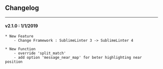 ## Changelog
***

#### v2.1.0 : 1/1/2019

	* New Feature
		- Change Framework : SublimeLinter 3 -> SublimeLinter 4

	* New Function
		- override 'split_match'
		- add option 'message_near_map' for beter highlighting near position

